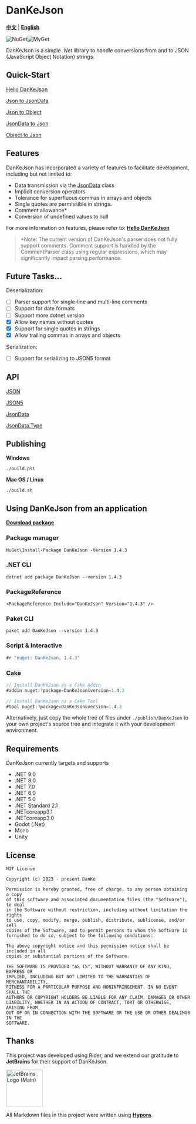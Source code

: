 # DanKeJson

[**中文**](./README.md) | <u>**English**</u>

![NuGet](https://img.shields.io/nuget/v/DanKeJson.svg)![MyGet](https://img.shields.io/myget/danke/vpre/DanKeJson.svg?label=myget)

DanKeJson is a simple *.Net* library to handle conversions from and to JSON (JavaScript Object Notation) strings.

## Quick-Start

[Hello DanKeJson](./Docs/DanKeJson.md)

[Json to JsonData](./Docs/QuickStart/Json2JsonData.md)

[Json to Object](./Docs/QuickStart/Json2Object.md)

[JsonData to Json](./Docs/QuickStart/JsonData2Json.md)

[Object to Json](./Docs/QuickStart/Object2Json.md)

## Features

DanKeJson has incorporated a variety of features to facilitate development, including but not limited to:

- Data transmission via the [JsonData](./Docs/API/JsonData.md) class
- Implicit conversion operators
- Tolerance for superfluous commas in arrays and objects
- Single quotes are permissible in strings.
- Comment allowance*
- Conversion of undefined values to null

For more information on features, please refer to: [**Hello DanKeJson**](./Docs/DanKeJson.md)

> *Note: The current version of DanKeJson's parser does not fully support comments. Comment support is handled by the CommentParser class using regular expressions, which may significantly impact parsing performance.

## Future Tasks...

Deserialization:

- [ ]  Parser support for single-line and multi-line comments
- [ ]  Support for date formats
- [ ]  Support more dotnet version
- [X]  Allow key names without quotes
- [X]  Support for single quotes in strings
- [X]  Allow trailing commas in arrays and objects

Serialization:

- [ ]  Support for serializing to JSON5 format

## API

[JSON](./Docs/API/JSON.md)

[JSON5](./Docs/API/JSON5.md)

[JsonData](./Docs/API/JsonData.md)

[JsonData.Type](./Docs/API/JsonData.Type.md)

## Publishing

**Windows**

```shell
./build.ps1
```

**Mac OS / Linux**

```shell
./build.sh
```

## Using DanKeJson from an application

**[Download package](https://www.nuget.org/api/v2/package/DanKeJson/1.4.3)**

### Package manager

```shell
NuGet\Install-Package DanKeJson -Version 1.4.3
```

### .NET CLI

```shell
dotnet add package DanKeJson --version 1.4.3
```

### PackageReference

```xaml
<PackageReference Include="DanKeJson" Version="1.4.3" />
```

### Paket CLI

```shell
paket add DanKeJson --version 1.4.3
```

### Script & Interactive

```c#
#r "nuget: DanKeJson, 1.4.3"
```

### Cake

```C#
// Install DanKeJson as a Cake Addin
#addin nuget:?package=DanKeJson&version=1.4.3

// Install DanKeJson as a Cake Tool
#tool nuget:?package=DanKeJson&version=1.4.3
```

Alternatively, just copy the whole tree of files under `./publish/DanKeJson` to your own project's source tree and integrate it with your development environment.

## Requirements

DanKeJson currently targets and supports

- .NET 9.0
- .NET 8.0
- .NET 7.0
- .NET 6.0
- .NET 5.0
- .NET Standard 2.1
- .NETcoreapp3.1
- .NETcoreapp3.0
- Godot (.Net)
- Mono
- Unity

## License

```
MIT License

Copyright (c) 2023 - present DanKe

Permission is hereby granted, free of charge, to any person obtaining a copy
of this software and associated documentation files (the "Software"), to deal
in the Software without restriction, including without limitation the rights
to use, copy, modify, merge, publish, distribute, sublicense, and/or sell
copies of the Software, and to permit persons to whom the Software is
furnished to do so, subject to the following conditions:

The above copyright notice and this permission notice shall be included in all
copies or substantial portions of the Software.

THE SOFTWARE IS PROVIDED "AS IS", WITHOUT WARRANTY OF ANY KIND, EXPRESS OR
IMPLIED, INCLUDING BUT NOT LIMITED TO THE WARRANTIES OF MERCHANTABILITY,
FITNESS FOR A PARTICULAR PURPOSE AND NONINFRINGEMENT. IN NO EVENT SHALL THE
AUTHORS OR COPYRIGHT HOLDERS BE LIABLE FOR ANY CLAIM, DAMAGES OR OTHER
LIABILITY, WHETHER IN AN ACTION OF CONTRACT, TORT OR OTHERWISE, ARISING FROM,
OUT OF OR IN CONNECTION WITH THE SOFTWARE OR THE USE OR OTHER DEALINGS IN THE
SOFTWARE.
```

## Thanks

This project was developed using Rider, and we extend our gratitude to **JetBrains** for their support of DanKeJson.

<img src="https://resources.jetbrains.com/storage/products/company/brand/logos/jb_beam.png" alt="JetBrains Logo (Main)" width="100" height="100">

All Markdown files in this project were written using [**Hypora**](https://github.com/DanKE123abc/Hypora).
